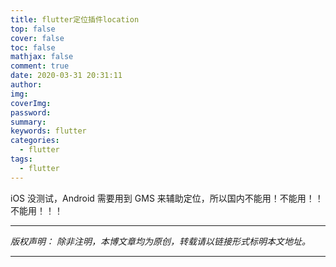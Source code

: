 ```yaml
---
title: flutter定位插件location
top: false
cover: false
toc: false
mathjax: false
comment: true
date: 2020-03-31 20:31:11
author:
img:
coverImg:
password:
summary:
keywords: flutter
categories:
  - flutter
tags:
  - flutter
---
```


iOS 没测试，Android 需要用到 GMS 来辅助定位，所以国内不能用！不能用！！不能用！！！

---

_版权声明：_
_除非注明，本博文章均为原创，转载请以链接形式标明本文地址。_

---
